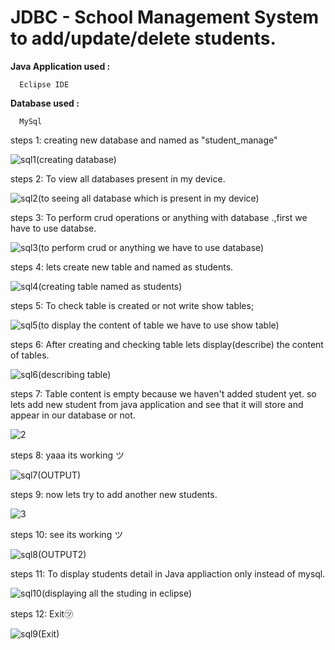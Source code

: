 # JDBC - School Management System to add/update/delete students.

**Java Application used :**
    
      Eclipse IDE
      
**Database used :**   

      MySql

steps 1: creating new database and named as "student_manage"

![sql1(creating database)](https://user-images.githubusercontent.com/101108540/177479283-d6958b90-6156-4614-984c-93659dc4eeb2.jpg)


steps 2: To view all databases present in my device.

![sql2(to seeing all database which is present in my device)](https://user-images.githubusercontent.com/101108540/177496541-17baf3f1-4c85-443e-8fd7-ea17c7a510bb.jpg)

steps 3: To perform crud operations or anything with database .,first we have to use databse.

![sql3(to perform crud or anything we have to use database)](https://user-images.githubusercontent.com/101108540/177479822-9dd4ac00-8b82-483b-8926-854e16062de2.jpg)

steps 4: lets create new table and named as students.

![sql4(creating table named as students)](https://user-images.githubusercontent.com/101108540/177479919-692c9589-d29a-4612-9eb8-c12084a6f4e3.jpg)

steps 5: To check table is created or not write show tables;

![sql5(to display the content of table we have to use show table)](https://user-images.githubusercontent.com/101108540/177497035-49d7108a-878e-4927-8187-325439d0406e.jpg)

steps 6: After creating and checking table lets display(describe) the content of tables.

![sql6(describing table)](https://user-images.githubusercontent.com/101108540/177497387-2f5cf78f-cd30-4962-890c-295dfcc7a1ea.jpg)

steps 7: Table content is empty because we haven't added student yet. so lets add new student from java application and see that it will store and appear in our database or not.

![2](https://user-images.githubusercontent.com/101108540/177504321-c04e6166-9983-46b0-ad93-3aa35a175842.jpg)

steps 8: yaaa its working ツ  

![sql7(OUTPUT)](https://user-images.githubusercontent.com/101108540/177498837-a08a19ee-4f70-45d6-a4e8-c86c7ae1ddd3.jpg)

steps 9: now lets try to add another new students.

![3](https://user-images.githubusercontent.com/101108540/177503384-2025597d-6197-4eb0-9af4-235cb3575f25.jpg)

steps 10: see its working ツ

![sql8(OUTPUT2)](https://user-images.githubusercontent.com/101108540/177503557-43bd8197-372a-4040-837b-883b883544a6.jpg)

steps 11: To display students detail in Java appliaction only instead of mysql.

![sql10(displaying all the studing in eclipse)](https://user-images.githubusercontent.com/101108540/177504576-70e21278-08fc-4655-a2d0-aa022325f7a9.jpg)

steps 12: Exit㋡

![sql9(Exit)](https://user-images.githubusercontent.com/101108540/177504667-dd48cca3-385f-45c1-b6fe-50e83312abca.jpg)

